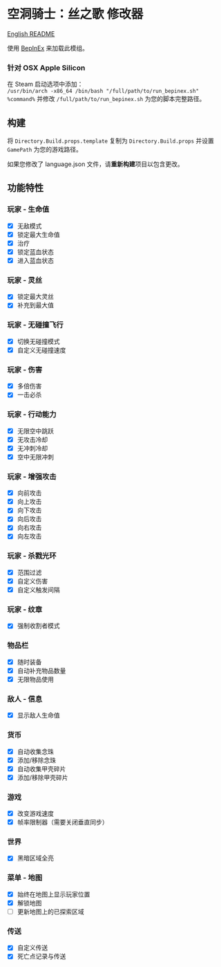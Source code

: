 # 空洞骑士：丝之歌 修改器

[English README](README.md)

使用 [BepInEx](https://github.com/BepInEx/BepInEx) 来加载此模组。

### 针对 OSX Apple Silicon

在 Steam 启动选项中添加：  
`/usr/bin/arch -x86_64 /bin/bash "/full/path/to/run_bepinex.sh" %command%`
并修改 `/full/path/to/run_bepinex.sh` 为您的脚本完整路径。

## 构建

将 `Directory.Build.props.template` 复制为 `Directory.Build.props` 并设置 `GamePath` 为您的游戏路径。

如果您修改了 language.json 文件，请**重新构建**项目以包含更改。

## 功能特性

### 玩家 - 生命值

- [x] 无敌模式
- [x] 锁定最大生命值
- [x] 治疗
- [x] 锁定蓝血状态
- [x] 进入蓝血状态

### 玩家 - 灵丝

- [x] 锁定最大灵丝
- [x] 补充到最大值

### 玩家 - 无碰撞飞行

- [x] 切换无碰撞模式
- [x] 自定义无碰撞速度

### 玩家 - 伤害

- [x] 多倍伤害
- [x] 一击必杀

### 玩家 - 行动能力

- [x] 无限空中跳跃
- [x] 无攻击冷却
- [x] 无冲刺冷却
- [x] 空中无限冲刺

### 玩家 - 增强攻击

- [x] 向前攻击
- [x] 向上攻击
- [x] 向下攻击
- [x] 向后攻击
- [x] 向右攻击
- [x] 向左攻击

### 玩家 - 杀戮光环

- [x] 范围过滤
- [x] 自定义伤害
- [x] 自定义触发间隔

### 玩家 - 纹章

- [x] 强制收割者模式

### 物品栏

- [x] 随时装备
- [x] 自动补充物品数量
- [x] 无限物品使用

### 敌人 - 信息

- [x] 显示敌人生命值

### 货币

- [x] 自动收集念珠
- [x] 添加/移除念珠
- [x] 自动收集甲壳碎片
- [x] 添加/移除甲壳碎片

### 游戏

- [x] 改变游戏速度
- [x] 帧率限制器（需要关闭垂直同步）

### 世界

- [x] 黑暗区域全亮

### 菜单 - 地图

- [x] 始终在地图上显示玩家位置
- [x] 解锁地图
- [ ] 更新地图上的已探索区域

### 传送

- [x] 自定义传送
- [x] 死亡点记录与传送